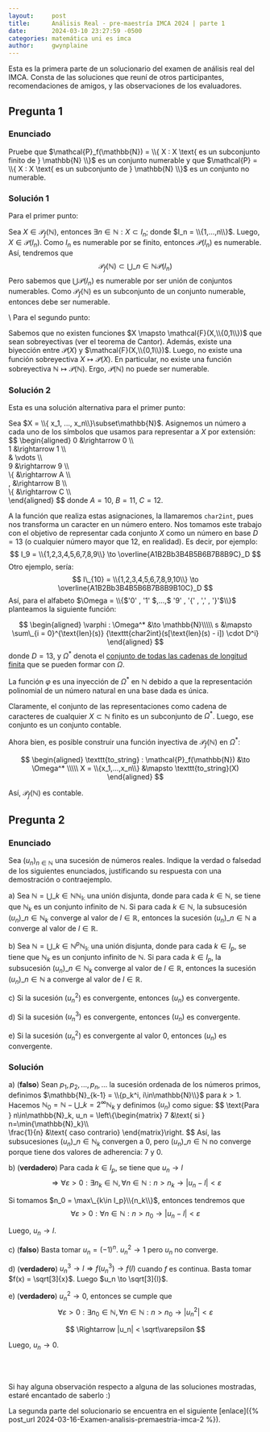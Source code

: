 ```yaml
---
layout:     post
title:      Análisis Real - pre-maestría IMCA 2024 | parte 1
date:       2024-03-10 23:27:59 -0500
categories: matemática uni es imca
author:     gwynplaine
---
```


Esta es la primera parte de un solucionario del examen de análisis real del IMCA. 
Consta de las soluciones que reuní de otros participantes, recomendaciones de amigos, 
y las observaciones de los evaluadores.

## Pregunta 1
### Enunciado
Pruebe que $\mathcal{P}_f(\mathbb{N}) =  \\{ X : X \text{ es un subconjunto finito de } \mathbb{N} \\}$ 
es un conjunto numerable y que $\mathcal{P} =  \\{ X : X \text{ es un subconjunto de } \mathbb{N} \\}$ 
es un conjunto no numerable.

### Solución 1
Para el primer punto:


Sea $X\in\mathcal{P}_f(\mathbb{N})$, entonces $\exists n\in\mathbb{N}: X\subset I_n$; donde 
$I_n = \\{1,...,n\\}$. Luego, $X\in \mathcal{P}(I_n)$. Como $I_n$ es numerable por se finito, 
entonces $\mathcal{P}(I_n)$ es numerable. Así, tendremos que
$$
\mathcal{P}_f(\mathbb{N})\subset \bigcup\_{n\in\mathbb{N}}{\mathcal{P}(I_n)}
$$
Pero sabemos que $\bigcup{\mathcal{P}(I_n)}$ es numerable por ser unión de conjuntos numerables.
Como $\mathcal{P}_f(\mathbb{N})$ es un subconjunto de un conjunto numerable, entonces debe ser numerable.

\\
Para el segundo punto:

Sabemos que no existen funciones $X \mapsto \mathcal{F}(X,\\{0,1\\})$ que sean sobreyectivas (ver 
el teorema de Cantor). Además, existe una biyección entre $\mathcal{P}(X)$ y $\mathcal{F}(X,\\{0,1\\})$. 
Luego, no existe una función sobreyectiva $X \mapsto \mathcal{P}(X)$. En particular, no 
existe una función sobreyectiva $\mathbb{N} \mapsto \mathcal{P}(\mathbb{N})$. Ergo, $\mathcal{P}(\mathbb{N})$ 
no puede ser numerable.

### Solución 2
Esta es una solución alternativa para el primer punto:

Sea $X = \\{ x_1, ..., x_n\\}\subset\mathbb{N}$. Asignemos un número a cada uno de los símbolos 
que usamos para representar a $X$ por extensión:
$$
\begin{aligned}
0 &\rightarrow 0 \\\\\
1 &\rightarrow 1 \\\\\
& \vdots \\\\\
9 &\rightarrow 9 \\\\\
\\{ &\rightarrow A \\\\\
, &\rightarrow B \\\\\
\\{ &\rightarrow C \\\\\
\end{aligned}
$$
donde $A = 10$, $B = 11$, $C = 12$. 

A la función que realiza estas asignaciones, la llamaremos 
$\texttt{char2int}$, pues nos transforma un caracter en un número entero. Nos tomamos este trabajo 
con el objetivo de representar cada conjunto $X$ como un número en base $D = 13$ (o cualquier número 
mayor que $12$, en realidad). Es decir, por ejemplo:
$$
I_9 = \\{1,2,3,4,5,6,7,8,9\\} \to \overline{A1B2Bb3B4B5B6B7B8B9C}_D
$$
Otro ejemplo, sería:
$$
I\_{10} = \\{1,2,3,4,5,6,7,8,9,10\\} \to \overline{A1B2Bb3B4B5B6B7B8B9B10C}_D
$$
Así, para el alfabeto $\Omega = \\{$'0' , '1' $,...,$ '9' , '{' , ',' , '}'$\\}$ planteamos la siguiente función:

$$
\begin{aligned}
\varphi : \Omega^* &\to \mathbb{N}\\\\\
s &\mapsto \sum\_{i = 0}^{\text{len}(s)} {\texttt{char2int}(s[\text{len}(s) - i]) \cdot D^i}
\end{aligned}
$$
donde $D = 13$, y $\Omega^*$ denota el [conjunto de todas las cadenas de longitud finita](https://en.wikipedia.org/wiki/Kleene_star) 
que se pueden formar con $\Omega$.

La función $\varphi$ es una inyección de $\Omega^*$ en $\mathbb{N}$ debido a que la representación 
polinomial de un número natural en una base dada es única.

Claramente, el conjunto de las representaciones como cadena de caracteres de cualquier $X\subset\mathbb{N}$ 
finito es un subconjunto de $\Omega^*$. Luego, ese conjunto es un conjunto contable.

Ahora bien, es posible construir una función inyectiva de $\mathcal{P}_f(\mathbb{N})$ en $\Omega^*$:

$$
\begin{aligned}
\texttt{to_string} : \mathcal{P}_f(\mathbb{N}) &\to \Omega^* \\\\\
X = \\{x_1,...,x_n\\} &\mapsto \texttt{to_string}(X)
\end{aligned}
$$

Así, $\mathcal{P}_f(\mathbb{N})$ es contable.

## Pregunta 2
### Enunciado
Sea $(u_n)_{n\in\mathbb{N}}$ una sucesión de números reales. Indique la verdad o falsedad de los siguientes enunciados, 
justificando su respuesta con una demostración o contraejemplo.

a) Sea $\mathbb{N} = \bigcup\_{k\in\mathbb{N}}\mathbb{N_k}$ una unión disjunta, donde para cada $k\in \mathbb{N}$, se 
tiene que $\mathbb{N}_k$ es un conjunto infinito de $\mathbb{N}$. Si para cada $k\in\mathbb{N}$, la subsucesión 
$(u_n)\_{n\in\mathbb{N}_k}$ converge al valor de $l\in\mathbb{R}$, entonces la sucesión $(u_n)\_{n\in\mathbb{N}}$ a
converge al valor de $l\in\mathbb{R}$.

b) Sea $\mathbb{N} = \bigcup\_{k\in\mathbb{N}}^{p}\mathbb{N_k}$ una unión disjunta, donde para cada $k\in I_p$, se 
tiene que $\mathbb{N}_k$ es un conjunto infinito de $\mathbb{N}$. Si para cada $k\in I_p$, la subsucesión 
$(u_n)\_{n\in\mathbb{N}_k}$ converge al valor de $l\in\mathbb{R}$, entonces la sucesión $(u_n)\_{n\in\mathbb{N}}$ a
converge al valor de $l\in\mathbb{R}$.

c) Si la sucesión $(u^2_n)$ es convergente, entonces $(u_n)$ es convergente.

d) Si la sucesión $(u^3_n)$ es convergente, entonces $(u_n)$ es convergente.

e) Si la sucesión $(u^2_n)$ es convergente al valor $0$, entonces $(u_n)$ es convergente.

### Solución
a) (**falso**) Sean $p_1, p_2, ..., p_n, ...$ la sucesión ordenada de los números primos, definimos 
$\mathbb{N}_{k-1} = \\{p_k^i, i\in\mathbb{N}\\}$ para $k>1$. 
Hacemos $\mathbb{N}_0 = \mathbb{N} - \bigcup\_{k=2}^{\infty}\mathbb{N}_k$ y definimos $(u_n)$ como sigue: 
$$
\text{Para } n\in\mathbb{N}_k, u_n = \left\\{\begin{matrix}
7 &\text{ si } n=\min{\mathbb{N}_k}\\\\\
\frac{1}{n} &\text{ caso contrario}
\end{matrix}\right.
$$
Así, las subsucesiones $(u_n)\_{n\in\mathbb{N}_k}$ convergen a 0, pero $(u_n)\_{n\in\mathbb{N}}$ no 
converge porque tiene dos valores de adherencia: $7$ y $0$. 

b) (**verdadero**) Para cada $k\in I_p$, se tiene que $u_n \to l$
$$
\Rightarrow \forall \varepsilon > 0: \exists n_k\in\mathbb{N}, \forall n\in\mathbb{N}:n>n_k \rightarrow 
|u_n - l| < \varepsilon
$$

Si tomamos $n_0 = \max\_{k\in I_p}\\{n_k\\}$, entonces tendremos que 
$$
\forall \varepsilon > 0: \forall n\in\mathbb{N}:n>n_0 \rightarrow |u_n - l| < \varepsilon
$$

Luego, $u_n \to l$.

c) (**falso**) Basta tomar $u_n=(-1)^n$. $u_n^2 \to 1$ pero $u_n$ no converge.

d) (**verdadero**) $u_n^3 \to l \Rightarrow f(u_n^3)\to f(l)$ cuando $f$ es continua. 
Basta tomar $f(x) = \sqrt[3]{x}$. Luego $u_n \to \sqrt[3]{l}$.

e) (**verdadero**) $u_n^2\to 0$, entonces se cumple que
$$
\forall \varepsilon > 0: \exists n_0\in\mathbb{N},\forall n\in\mathbb{N}:n>n_0 \rightarrow |u_n^2| < \varepsilon
$$

$$
\Rightarrow |u_n| < \sqrt\varepsilon
$$

Luego, $u_n \to 0$.

<br><br>

Si hay alguna observación respecto a alguna de las soluciones mostradas, estaré encantado 
de saberlo :\)

La segunda parte del solucionario se encuentra en el siguiente [enlace]({% post_url 2024-03-16-Examen-analisis-premaestria-imca-2 %}).